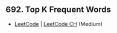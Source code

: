 ## 692. Top K Frequent Words

-  [LeetCode](https://leetcode.com/problems/top-k-frequent-words/) | [LeetCode CH](https://leetcode.cn/problems/top-k-frequent-words/) (Medium)
